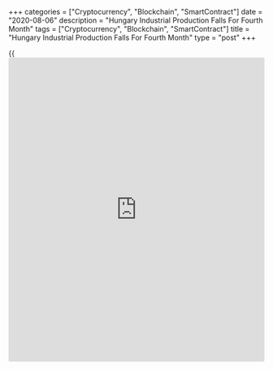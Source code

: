 +++
categories = ["Cryptocurrency", "Blockchain", "SmartContract"]
date = "2020-08-06"
description = "Hungary Industrial Production Falls For Fourth Month"
tags = ["Cryptocurrency", "Blockchain", "SmartContract"]
title = "Hungary Industrial Production Falls For Fourth Month"
type = "post"
+++

{{<iframe id="large-banner" src="https://www.bounty.group/#slide=26.0" width="100%" height="600" scrolling="no" style="border: 0px solid rgb(216, 221, 230); border-radius: 3px;">}}

Hungary's industrial production declined for the fourth consecutive
month in June, but at a slower pace, data from the Hungarian Central
Statistical Office showed on Thursday.

Industrial production declined a working-day adjusted 12.2 percent year-
on-year in June, following a 27.8 percent decrease in May.

The effects of the economic processes caused by the [coronavirus][1]
epidemic were still perceptible in this period, the agency said.

On a non-adjusted basis, industrial production decreased 7.8 percent
annually in June, following a 30.9 percent fall in the preceding month.

A significant fall was observed in the manufacture of transport
equipment, while the manufacture of computer, electronic and optical
products, and food products, beverages and tobacco products grew
slightly, the agency said.

On a seasonally adjusted basis, industrial production rose 17.1 percent
monthly in June, following 16.1 percent increase in the prior month.

For comments and feedback [contact](https://www.playgroundfx.com/contact/): editorial@rtt[news](https://www.letsplayfx.com/blog/forex-news-website/).com

[Economic News][2]

 **What parts of the world are seeing the best (and worst) economic
performances lately? Click[here][3] to check out our [Econ Scorecard][3]
and find out! See up-to-the-moment [ranking](https://www.playgroundfx.com/blog/crypto-exchange-ranking/)s for the best and worst
performers in [GDP][4], [unemployment rate][5], [inflation][6] and much
more.**

   1. www.rtt[news](https://www.letsplayfx.com/blog/forex-news-website/).com/list/coronavirus.aspx
   2. www.rtt[news](https://www.letsplayfx.com/blog/forex-news-website/).com/Content/EconomicNews.aspx
   3. www.rtt[news](https://www.letsplayfx.com/blog/forex-news-website/).com/economic-scorecard/world-rank/industrial-production/highest-performance.aspx
   4. www.rtt[news](https://www.letsplayfx.com/blog/forex-news-website/).com/economic-scorecard/world-rank/GDP/highest-performance.aspx
   5. www.rtt[news](https://www.letsplayfx.com/blog/forex-news-website/).com/economic-scorecard/world-rank/unemployment-rate/lowest-performance.aspx
   6. www.rtt[news](https://www.letsplayfx.com/blog/forex-news-website/).com/economic-scorecard/world-rank/CPI/highest-performance.aspx